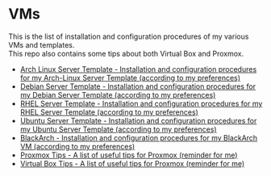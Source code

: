 # VMs

This is the list of installation and configuration procedures of my various VMs and templates.   
This repo also contains some tips about both Virtual Box and Proxmox.   

* [Arch Linux Server Template - Installation and configuration procedures for my Arch-Linux Server Template (according to my preferences)](https://github.com/Antiz96/Server-Configuration/blob/main/VMs/Arch-Linux_Server_Template.md)
* [Debian Server Template - Installation and configuration procedures for my Debian Server Template (according to my preferences)](https://github.com/Antiz96/Server-Configuration/blob/main/VMs/Debian_Server_Template.md)
* [RHEL Server Template - Installation and configuration procedures for my RHEL Server Template (according to my preferences)](https://github.com/Antiz96/Server-Configuration/blob/main/VMs/RHEL_Server_Template.md)
* [Ubuntu Server Template - Installation and configuration procedures for my Ubuntu Server Template (according to my preferences)](https://github.com/Antiz96/Server-Configuration/blob/main/VMs/Ubuntu_Server_Template.md)
* [BlackArch - Installation and configuration procedures for my BlackArch VM (according to my preferences)](https://github.com/Antiz96/Server-Configuration/blob/main/VMs/BlackArch.md)
* [Proxmox Tips - A list of useful tips for Proxmox (reminder for me)](https://github.com/Antiz96/Server-Configuration/blob/main/VMs/Proxmox_Tips.md)
* [Virtual Box Tips - A list of useful tips for Proxmox (reminder for me)](https://github.com/Antiz96/Server-Configuration/blob/main/VMs/Virtual-Box_Tips.md)
